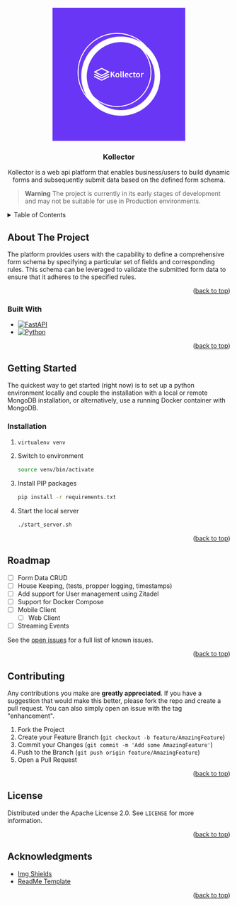 <!-- 
<!-- PROJECT LOGO -->
<br />
<div align="center">
  <a href="https://github.com/frankmaina/kollector">
    <img src="https://github.com/frankmaina/kollector/blob/master/static/logo/main.png?raw=true" alt="Kollector" width="300" height="300">
  </a>


<h3 align="center">Kollector</h3>

  <p align="center">
    Kollector is a web api platform that enables business/users to build dynamic forms and subsequently submit data based on the defined form schema.
    <br />
  </p>
</div>

> **Warning**
> The project is currently in its early stages of development and may not be suitable for use in Production environments.


<!-- TABLE OF CONTENTS -->
<details>
  <summary>Table of Contents</summary>
  <ol>
    <li>
      <a href="#about-the-project">About The Project</a>
      <ul>
        <li><a href="#built-with">Built With</a></li>
      </ul>
    </li>
    <li>
      <a href="#getting-started">Getting Started</a>
      <ul>
        <li><a href="#installation">Installation</a></li>
      </ul>
    </li>
    <li><a href="#roadmap">Roadmap</a></li>
    <li><a href="#contributing">Contributing</a></li>
    <li><a href="#license">License</a></li>
    <li><a href="#acknowledgments">Acknowledgments</a></li>
  </ol>
</details>



<!-- ABOUT THE PROJECT -->
## About The Project

<!-- [![Product Name Screen Shot][product-screenshot]](https://example.com) -->

The platform provides users with the capability to define a comprehensive form schema by specifying a particular set of fields and corresponding rules. This schema can be leveraged to validate the submitted form data to ensure that it adheres to the specified rules.

<p align="right">(<a href="#readme-top">back to top</a>)</p>



### Built With

* [![FastAPI][FastAPI.com]][Fastapi-url]
* [![Python][Python.org]][Python-url]
<p align="right">(<a href="#readme-top">back to top</a>)</p>



<!-- GETTING STARTED -->
## Getting Started

The quickest way to get started (right now) is to set up a python environment locally and couple the installation with a local or remote MongoDB installation, or alternatively, use a running Docker container with MongoDB.

### Installation

1. ```sh
   virtualenv venv
   ```
2. Switch to environment
   ```sh
   source venv/bin/activate 
   ```
3. Install PIP packages
   ```sh
   pip install -r requirements.txt
   ```
4. Start the local server
   ```sh
   ./start_server.sh 
   ```

<p align="right">(<a href="#readme-top">back to top</a>)</p>


<!-- ROADMAP -->
## Roadmap

- [ ] Form Data CRUD
- [ ] House Keeping, (tests, propper logging, timestamps)
- [ ] Add support for User management using Zitadel
- [ ] Support for Docker Compose
- [ ] Mobile Client
    - [ ] Web Client
- [ ] Streaming Events

See the [open issues](https://github.com/frankmaina/kollector/issues) for a full list of known issues.

<p align="right">(<a href="#readme-top">back to top</a>)</p>



<!-- CONTRIBUTING -->
## Contributing

Any contributions you make are **greatly appreciated**.
If you have a suggestion that would make this better, please fork the repo and create a pull request. You can also simply open an issue with the tag "enhancement".

1. Fork the Project
2. Create your Feature Branch (`git checkout -b feature/AmazingFeature`)
3. Commit your Changes (`git commit -m 'Add some AmazingFeature'`)
4. Push to the Branch (`git push origin feature/AmazingFeature`)
5. Open a Pull Request

<p align="right">(<a href="#readme-top">back to top</a>)</p>



<!-- LICENSE -->
## License

Distributed under the Apache License 2.0. See `LICENSE` for more information.

<p align="right">(<a href="#readme-top">back to top</a>)</p>


<!-- ACKNOWLEDGMENTS -->
## Acknowledgments

* [Img Shields](https://shields.io)
* [ReadMe Template](https://github.com/othneildrew/Best-README-Template)


<p align="right">(<a href="#readme-top">back to top</a>)</p>



<!-- MARKDOWN LINKS & IMAGES -->
<!-- https://www.markdownguide.org/basic-syntax/#reference-style-links -->
[contributors-shield]: https://img.shields.io/github/contributors/frankmaina/kollector.svg?style=for-the-badge
[contributors-url]: https://github.com/frankmaina/kollector/graphs/contributors
[forks-shield]: https://img.shields.io/github/forks/frankmaina/kollector.svg?style=for-the-badge
[forks-url]: https://github.com/frankmaina/kollector/network/members
[stars-shield]: https://img.shields.io/github/stars/frankmaina/kollector.svg?style=for-the-badge
[stars-url]: https://github.com/frankmaina/kollector/stargazers
[issues-shield]: https://img.shields.io/github/issues/frankmaina/kollector.svg?style=for-the-badge
[issues-url]: https://github.com/frankmaina/kollector/issues
[license-shield]: https://img.shields.io/github/license/frankmaina/kollector.svg?style=for-the-badge
[license-url]: https://github.com/frankmaina/kollector/blob/master/LICENSE.txt
[Python.org]: https://img.shields.io/badge/-Python-blue?style=for-the-badge&logo=python&logoColor=white
[Python-url]: https://www.python.org/
[FastAPI.com]: https://img.shields.io/badge/-FastAPI-black?style=for-the-badge&logo=fastapi&logoColor=white
[Fastapi-url]: https://fastapi.tiangolo.com/